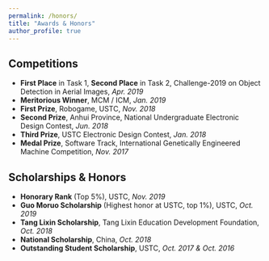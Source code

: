 ```yaml
---
permalink: /honors/
title: "Awards & Honors"
author_profile: true
---
```


## Competitions

*  **First Place** in Task 1, **Second Place** in Task 2, Challenge-2019 on Object Detection in Aerial Images, *Apr. 2019*
* **Meritorious Winner**, MCM / ICM, *Jan. 2019*
* **First Prize**, Robogame, USTC, *Nov. 2018*
* **Second Prize**, Anhui Province, National Undergraduate Electronic Design Contest, *Jun. 2018*
* **Third Prize**, USTC Electronic Design Contest, *Jan. 2018*
* **Medal Prize**, Software Track, International Genetically Engineered Machine Competition, *Nov. 2017* 

## Scholarships & Honors

* **Honorary Rank** (Top 5%), USTC, *Nov. 2019*
* **Guo Moruo Scholarship** (Highest honor at USTC, top 1%), USTC, *Oct. 2019*
* **Tang Lixin Scholarship**, Tang Lixin Education Development Foundation, *Oct. 2018*
* **National Scholarship**, China, *Oct. 2018*
* **Outstanding Student Scholarship**, USTC, *Oct. 2017 & Oct. 2016*
